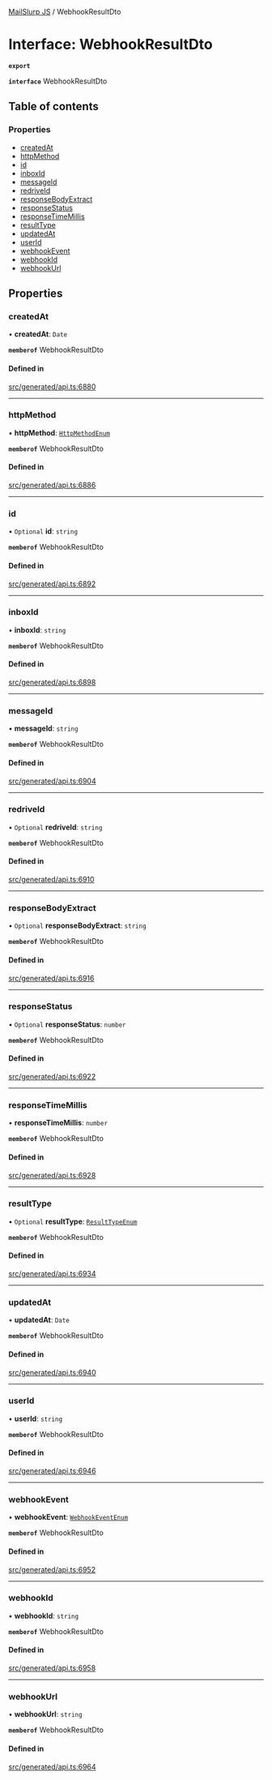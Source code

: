 [MailSlurp JS](../README.md) / WebhookResultDto

# Interface: WebhookResultDto

**`export`**

**`interface`** WebhookResultDto

## Table of contents

### Properties

- [createdAt](WebhookResultDto.md#createdat)
- [httpMethod](WebhookResultDto.md#httpmethod)
- [id](WebhookResultDto.md#id)
- [inboxId](WebhookResultDto.md#inboxid)
- [messageId](WebhookResultDto.md#messageid)
- [redriveId](WebhookResultDto.md#redriveid)
- [responseBodyExtract](WebhookResultDto.md#responsebodyextract)
- [responseStatus](WebhookResultDto.md#responsestatus)
- [responseTimeMillis](WebhookResultDto.md#responsetimemillis)
- [resultType](WebhookResultDto.md#resulttype)
- [updatedAt](WebhookResultDto.md#updatedat)
- [userId](WebhookResultDto.md#userid)
- [webhookEvent](WebhookResultDto.md#webhookevent)
- [webhookId](WebhookResultDto.md#webhookid)
- [webhookUrl](WebhookResultDto.md#webhookurl)

## Properties

### createdAt

• **createdAt**: `Date`

**`memberof`** WebhookResultDto

#### Defined in

[src/generated/api.ts:6880](https://github.com/mailslurp/mailslurp-client/blob/20b4039/src/generated/api.ts#L6880)

___

### httpMethod

• **httpMethod**: [`HttpMethodEnum`](../enums/WebhookResultDto.HttpMethodEnum.md)

**`memberof`** WebhookResultDto

#### Defined in

[src/generated/api.ts:6886](https://github.com/mailslurp/mailslurp-client/blob/20b4039/src/generated/api.ts#L6886)

___

### id

• `Optional` **id**: `string`

**`memberof`** WebhookResultDto

#### Defined in

[src/generated/api.ts:6892](https://github.com/mailslurp/mailslurp-client/blob/20b4039/src/generated/api.ts#L6892)

___

### inboxId

• **inboxId**: `string`

**`memberof`** WebhookResultDto

#### Defined in

[src/generated/api.ts:6898](https://github.com/mailslurp/mailslurp-client/blob/20b4039/src/generated/api.ts#L6898)

___

### messageId

• **messageId**: `string`

**`memberof`** WebhookResultDto

#### Defined in

[src/generated/api.ts:6904](https://github.com/mailslurp/mailslurp-client/blob/20b4039/src/generated/api.ts#L6904)

___

### redriveId

• `Optional` **redriveId**: `string`

**`memberof`** WebhookResultDto

#### Defined in

[src/generated/api.ts:6910](https://github.com/mailslurp/mailslurp-client/blob/20b4039/src/generated/api.ts#L6910)

___

### responseBodyExtract

• `Optional` **responseBodyExtract**: `string`

**`memberof`** WebhookResultDto

#### Defined in

[src/generated/api.ts:6916](https://github.com/mailslurp/mailslurp-client/blob/20b4039/src/generated/api.ts#L6916)

___

### responseStatus

• `Optional` **responseStatus**: `number`

**`memberof`** WebhookResultDto

#### Defined in

[src/generated/api.ts:6922](https://github.com/mailslurp/mailslurp-client/blob/20b4039/src/generated/api.ts#L6922)

___

### responseTimeMillis

• **responseTimeMillis**: `number`

**`memberof`** WebhookResultDto

#### Defined in

[src/generated/api.ts:6928](https://github.com/mailslurp/mailslurp-client/blob/20b4039/src/generated/api.ts#L6928)

___

### resultType

• `Optional` **resultType**: [`ResultTypeEnum`](../enums/WebhookResultDto.ResultTypeEnum.md)

**`memberof`** WebhookResultDto

#### Defined in

[src/generated/api.ts:6934](https://github.com/mailslurp/mailslurp-client/blob/20b4039/src/generated/api.ts#L6934)

___

### updatedAt

• **updatedAt**: `Date`

**`memberof`** WebhookResultDto

#### Defined in

[src/generated/api.ts:6940](https://github.com/mailslurp/mailslurp-client/blob/20b4039/src/generated/api.ts#L6940)

___

### userId

• **userId**: `string`

**`memberof`** WebhookResultDto

#### Defined in

[src/generated/api.ts:6946](https://github.com/mailslurp/mailslurp-client/blob/20b4039/src/generated/api.ts#L6946)

___

### webhookEvent

• **webhookEvent**: [`WebhookEventEnum`](../enums/WebhookResultDto.WebhookEventEnum.md)

**`memberof`** WebhookResultDto

#### Defined in

[src/generated/api.ts:6952](https://github.com/mailslurp/mailslurp-client/blob/20b4039/src/generated/api.ts#L6952)

___

### webhookId

• **webhookId**: `string`

**`memberof`** WebhookResultDto

#### Defined in

[src/generated/api.ts:6958](https://github.com/mailslurp/mailslurp-client/blob/20b4039/src/generated/api.ts#L6958)

___

### webhookUrl

• **webhookUrl**: `string`

**`memberof`** WebhookResultDto

#### Defined in

[src/generated/api.ts:6964](https://github.com/mailslurp/mailslurp-client/blob/20b4039/src/generated/api.ts#L6964)
